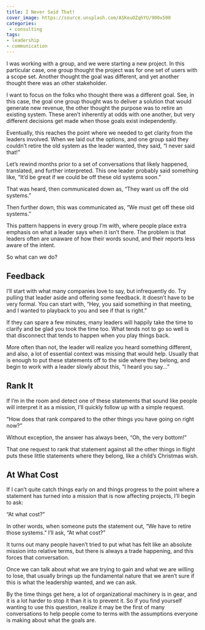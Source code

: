 ```yaml
---
title: I Never Said That!
cover_image: https://source.unsplash.com/ASKeuOZqhYU/900x500
categories:
 - consulting
tags:
- leadership
- communication
---
```

I was working with a group, and we were starting a new project.  In this particular case, one group thought the project was for one set of users with a scope set. Another thought the goal was different, and yet another thought there was an other stakeholder.

I want to focus on the folks who thought there was a different goal. See, in this case, the goal one group thought was to deliver a solution that would generate new revenue, the other thought the purpose was to retire an existing system. These aren’t inherently at odds with one another, but very different decisions get made when those goals exist independently.

Eventually, this reaches the point where we needed to get clarity from the leaders involved. When we laid out the options, and one group said they couldn’t retire the old system as the leader wanted, they said, “I never said that!”

Let’s rewind months prior to a set of conversations that likely happened, translated, and further interpreted. This one leader probably said something like, “It’d be great if we could be off these old systems soon.”

That was heard, then communicated down as, “They want us off the old systems.”

Then further down, this was communicated as, “We must get off these old systems.”

This pattern happens in every group I’m with, where people place extra emphasis on what a leader says when it isn’t there. The problem is that leaders often are unaware of how their words sound, and their reports less aware of the intent.

So what can we do?

## Feedback

I’ll start with what many companies love to say, but infrequently do. Try pulling that leader aside and offering some feedback. It doesn’t have to be very formal. You can start with, “Hey, you said something in that meeting, and I wanted to playback to you and see if that is right.” 

If they can spare a few minutes, many leaders will happily take the time to clarify and be glad you took the time too. What tends not to go so well is that disconnect that tends to happen when you play things back.

More often than not, the leader will realize you heard something different, and also, a lot of essential context was missing that would help. Usually that is enough to put these statements off to the side where they belong, and begin to work with a leader slowly about this, “I heard you say...”

## Rank It

If I’m in the room and detect one of these statements that sound like people will interpret it as a mission, I’ll quickly follow up with a simple request.

“How does that rank compared to the other things you have going on right now?”

Without exception, the answer has always been, “Oh, the very bottom!”

That one request to rank that statement against all the other things in flight puts these little statements where they belong, like a child’s Christmas wish. 

## At What Cost

If I can’t quite catch things early on and things progress to the point where a statement has turned into a mission that is now affecting projects, I’ll begin to ask:

“At what cost?”

In other words, when someone puts the statement out, “We have to retire those systems.” I’ll ask, “At what cost?”

It turns out many people haven’t tried to put what has felt like an absolute mission into relative terms, but there is always a trade happening, and this forces that conversation.

Once we can talk about what we are trying to gain and what we are willing to lose, that usually brings up the fundamental nature that we aren’t sure if this is what the leadership wanted, and we can ask.

By the time things get here, a lot of organizational machinery is in gear, and it is a lot harder to stop it than it is to prevent it. So if you find yourself wanting to use this question, realize it may be the first of many conversations to help people come to terms with the assumptions everyone is making about what the goals are.